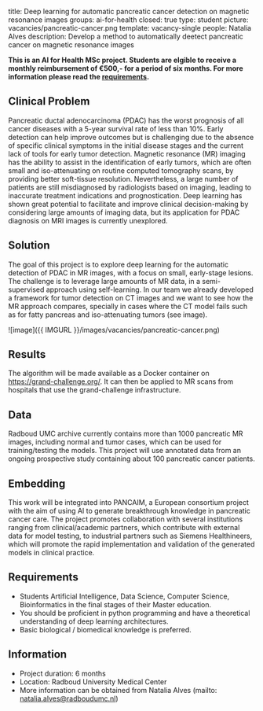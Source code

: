 title: Deep learning for automatic pancreatic cancer detection on magnetic resonance images
groups: ai-for-health
closed: true 
type: student 
picture: vacancies/pancreatic-cancer.png
template: vacancy-single
people: Natalia Alves
description: Develop a method to automatically deetect pancreatic cancer on magnetic resonance images

**This is an AI for Health MSc project. Students are
elgible to receive a monthly reimbursement of €500,- for
a period of six months. For more information please read the
[requirements](https://www.ai-for-health.nl/requirements/).** 

## Clinical Problem 
Pancreatic ductal adenocarcinoma (PDAC) has the worst prognosis of all cancer diseases with a 5-year survival rate of less than 10%. Early detection can help improve outcomes but is challenging due to the absence of specific clinical symptoms in the initial disease stages and the current lack of tools for early tumor detection. Magnetic resonance (MR) imaging has the ability to assist in the identification of early tumors, which are often small and iso-attenuating on routine computed tomography scans, by providing better soft-tissue resolution. Nevertheless, a large number of patients are still misdiagnosed by radiologists based on imaging, leading to inaccurate treatment indications and prognostication. Deep learning has shown great potential to facilitate and improve clinical decision-making by considering large amounts of imaging data, but its application for PDAC diagnosis on MRI images is currently unexplored.  

## Solution 
The goal of this project is to explore deep learning for the automatic detection of PDAC in MR images, with a focus on small, early-stage lesions. The challenge is to leverage large amounts of MR data, in a semi-supervised approach using self-learning. In our team we already developed a framework for tumor detection on CT images and we want to see how the MR approach compares, specially in cases where the CT model fails such as for fatty pancreas and iso-attenuating tumors (see image). 

![image]({{ IMGURL }}/images/vacancies/pancreatic-cancer.png)

## Results
The algorithm will be made available as a Docker container on https://grand-challenge.org/. It can then be applied to MR scans from hospitals that use the grand-challenge infrastructure.  

## Data 
Radboud UMC archive currently contains more than 1000 pancreatic MR images, including normal and tumor cases, which can be used for training/testing the models. This project will use annotated data from an ongoing prospective study containing about 100 pancreatic cancer patients. 

## Embedding 
This work will be integrated into PANCAIM, a European consortium project with the aim of using AI to generate breakthrough knowledge in pancreatic cancer care. The project promotes collaboration with several institutions ranging from clinical/academic partners, which contribute with external data for model testing, to industrial partners such as Siemens Healthineers, which will promote the rapid implementation and validation of the generated models in clinical practice. 

## Requirements 
- Students Artificial Intelligence, Data Science, Computer Science, Bioinformatics in the final stages of their Master education. 
- You should be proficient in python programming and have a theoretical understanding of deep learning architectures. 
- Basic biological / biomedical knowledge is preferred.

## Information 
- Project duration: 6 months 
- Location: Radboud University Medical Center 
- More information can be obtained from Natalia Alves (mailto: natalia.alves@radboudumc.nl)
